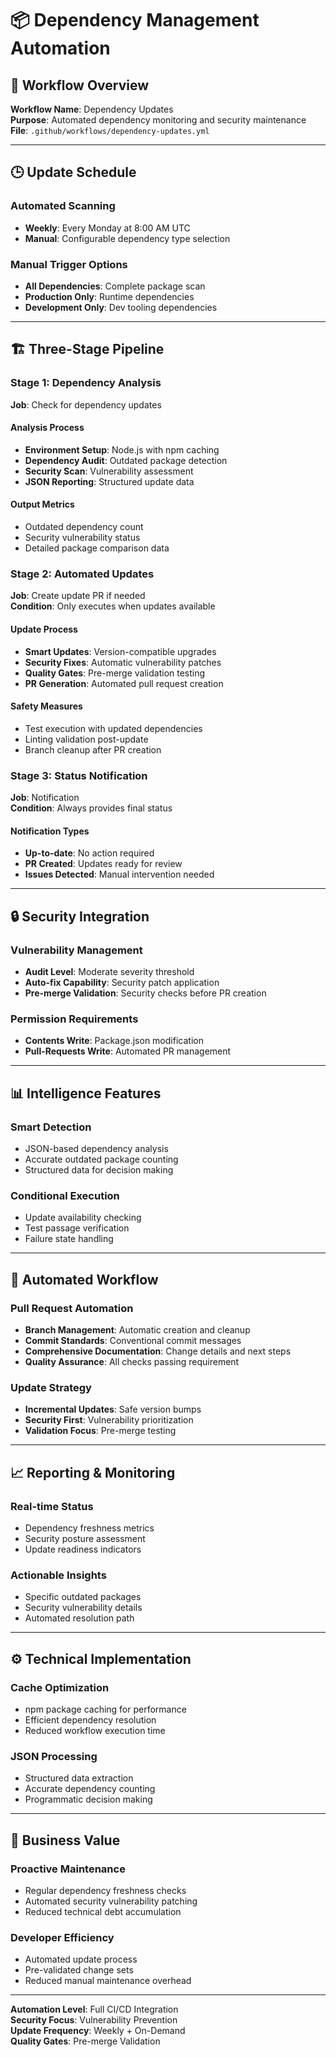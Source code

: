 # 📦 Dependency Management Automation

## 🔄 Workflow Overview
**Workflow Name**: Dependency Updates  
**Purpose**: Automated dependency monitoring and security maintenance  
**File**: `.github/workflows/dependency-updates.yml`

---

## 🕒 Update Schedule

### Automated Scanning
- **Weekly**: Every Monday at 8:00 AM UTC
- **Manual**: Configurable dependency type selection

### Manual Trigger Options
- **All Dependencies**: Complete package scan
- **Production Only**: Runtime dependencies
- **Development Only**: Dev tooling dependencies

---

## 🏗️ Three-Stage Pipeline

### Stage 1: Dependency Analysis
**Job**: Check for dependency updates

#### Analysis Process
- **Environment Setup**: Node.js with npm caching
- **Dependency Audit**: Outdated package detection
- **Security Scan**: Vulnerability assessment
- **JSON Reporting**: Structured update data

#### Output Metrics
- Outdated dependency count
- Security vulnerability status
- Detailed package comparison data

### Stage 2: Automated Updates
**Job**: Create update PR if needed  
**Condition**: Only executes when updates available

#### Update Process
- **Smart Updates**: Version-compatible upgrades
- **Security Fixes**: Automatic vulnerability patches
- **Quality Gates**: Pre-merge validation testing
- **PR Generation**: Automated pull request creation

#### Safety Measures
- Test execution with updated dependencies
- Linting validation post-update
- Branch cleanup after PR creation

### Stage 3: Status Notification
**Job**: Notification  
**Condition**: Always provides final status

#### Notification Types
- **Up-to-date**: No action required
- **PR Created**: Updates ready for review
- **Issues Detected**: Manual intervention needed

---

## 🔒 Security Integration

### Vulnerability Management
- **Audit Level**: Moderate severity threshold
- **Auto-fix Capability**: Security patch application
- **Pre-merge Validation**: Security checks before PR creation

### Permission Requirements
- **Contents Write**: Package.json modification
- **Pull-Requests Write**: Automated PR management

---

## 📊 Intelligence Features

### Smart Detection
- JSON-based dependency analysis
- Accurate outdated package counting
- Structured data for decision making

### Conditional Execution
- Update availability checking
- Test passage verification
- Failure state handling

---

## 🚀 Automated Workflow

### Pull Request Automation
- **Branch Management**: Automatic creation and cleanup
- **Commit Standards**: Conventional commit messages
- **Comprehensive Documentation**: Change details and next steps
- **Quality Assurance**: All checks passing requirement

### Update Strategy
- **Incremental Updates**: Safe version bumps
- **Security First**: Vulnerability prioritization
- **Validation Focus**: Pre-merge testing

---

## 📈 Reporting & Monitoring

### Real-time Status
- Dependency freshness metrics
- Security posture assessment
- Update readiness indicators

### Actionable Insights
- Specific outdated packages
- Security vulnerability details
- Automated resolution path

---

## ⚙️ Technical Implementation

### Cache Optimization
- npm package caching for performance
- Efficient dependency resolution
- Reduced workflow execution time

### JSON Processing
- Structured data extraction
- Accurate dependency counting
- Programmatic decision making

---

## 🎯 Business Value

### Proactive Maintenance
- Regular dependency freshness checks
- Automated security vulnerability patching
- Reduced technical debt accumulation

### Developer Efficiency
- Automated update process
- Pre-validated change sets
- Reduced manual maintenance overhead

---

**Automation Level**: Full CI/CD Integration  
**Security Focus**: Vulnerability Prevention  
**Update Frequency**: Weekly + On-Demand  
**Quality Gates**: Pre-merge Validation
